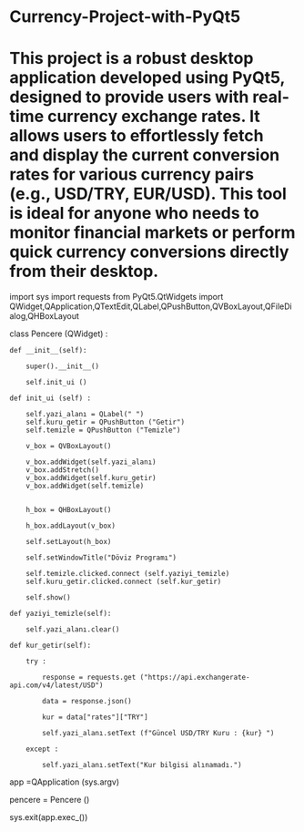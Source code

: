 # Currency-Project-with-PyQt5

# This project is a robust desktop application developed using **PyQt5**, designed to provide users with real-time currency exchange rates. It allows users to effortlessly fetch and display the current conversion rates for various currency pairs (e.g., USD/TRY, EUR/USD). This tool is ideal for anyone who needs to monitor financial markets or perform quick currency conversions directly from their desktop.  

import sys
import  requests
from PyQt5.QtWidgets import QWidget,QApplication,QTextEdit,QLabel,QPushButton,QVBoxLayout,QFileDialog,QHBoxLayout


class Pencere (QWidget) :

    def __init__(self):

        super().__init__()

        self.init_ui ()

    def init_ui (self) :

        self.yazi_alanı = QLabel(" ")
        self.kuru_getir = QPushButton ("Getir")
        self.temizle = QPushButton ("Temizle")

        v_box = QVBoxLayout()

        v_box.addWidget(self.yazi_alanı)
        v_box.addStretch()
        v_box.addWidget(self.kuru_getir)
        v_box.addWidget(self.temizle)


        h_box = QHBoxLayout()

        h_box.addLayout(v_box)

        self.setLayout(h_box)

        self.setWindowTitle("Döviz Programı")

        self.temizle.clicked.connect (self.yaziyi_temizle)
        self.kuru_getir.clicked.connect (self.kur_getir)

        self.show()

    def yaziyi_temizle(self):

        self.yazi_alanı.clear()

    def kur_getir(self):

        try :

            response = requests.get ("https://api.exchangerate-api.com/v4/latest/USD")

            data = response.json()

            kur = data["rates"]["TRY"]

            self.yazi_alanı.setText (f"Güncel USD/TRY Kuru : {kur} ")

        except :

            self.yazi_alanı.setText("Kur bilgisi alınamadı.")


app =QApplication (sys.argv)

pencere = Pencere ()

sys.exit(app.exec_())
